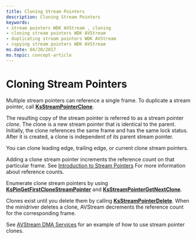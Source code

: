 ```yaml
---
title: Cloning Stream Pointers
description: Cloning Stream Pointers
keywords:
- stream pointers WDK AVStream , cloning
- cloning stream pointers WDK AVStream
- duplicating stream pointers WDK AVStream
- copying stream pointers WDK AVStream
ms.date: 04/20/2017
ms.topic: concept-article
---
```


# Cloning Stream Pointers





Multiple stream pointers can reference a single frame. To duplicate a stream pointer, call [**KsStreamPointerClone**](/windows-hardware/drivers/ddi/ks/nf-ks-ksstreampointerclone).

The resulting copy of the stream pointer is referred to as a stream pointer *clone*. The clone is a new stream pointer that is identical to the parent. Initially, the clone references the same frame and has the same lock status. After it is created, a clone is independent of its parent stream pointer.

You can clone leading edge, trailing edge, or current clone stream pointers.

Adding a clone stream pointer increments the reference count on that particular frame. See [Introduction to Stream Pointers](introduction-to-stream-pointers.md) For more information about reference counts.

Enumerate clone stream pointers by using [**KsPinGetFirstCloneStreamPointer**](/windows-hardware/drivers/ddi/ks/nf-ks-kspingetfirstclonestreampointer) and [**KsStreamPointerGetNextClone**](/windows-hardware/drivers/ddi/ks/nf-ks-ksstreampointergetnextclone).

Clones exist until you delete them by calling [**KsStreamPointerDelete**](/windows-hardware/drivers/ddi/ks/nf-ks-ksstreampointerdelete). When the minidriver deletes a clone, AVStream decrements the reference count for the corresponding frame.

See [AVStream DMA Services](avstream-dma-services.md) for an example of how to use stream pointer clones.

 

